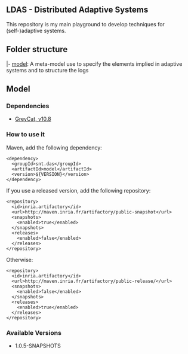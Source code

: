LDAS - Distributed Adaptive Systems
-----------------------------------

This repository is my main playground to develop techniques for (self-)adaptive systems.

## Folder structure

|- [model](model): A meta-model use to specify the elements implied in adaptive systems and to structure the logs

## Model

### Dependencies

- [GreyCat, v10.8](https://github.com/datathings/greycat)

### How to use it

Maven, add the following dependency:

```
<dependency>
  <groupId>snt.das</groupId>
  <artifactId>model</artifactId>
  <version>${VERSION}</version>
</dependency>
```

If you use a released version, add the following repository:
```
<repository>
  <id>inria.artifactory</id>
  <url>http://maven.inria.fr/artifactory/public-snapshot</url>
  <snapshots>
    <enabled>true</enabled>
  </snapshots>
  <releases>
    <enabled>false</enabled>
  </releases>
</repository>
```

Otherwise:
```
<repository>
  <id>inria.artifactory</id>
  <url>http://maven.inria.fr/artifactory/public-release/</url>
  <snapshots>
    <enabled>false</enabled>
  </snapshots>
  <releases>
    <enabled>true</enabled>
  </releases>
</repository>
```

### Available Versions

- 1.0.5-SNAPSHOTS